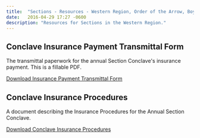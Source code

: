 ```yaml
---
title:  "Sections - Resources - Western Region, Order of the Arrow, Boy Scouts of America"
date:   2016-04-29 17:27 -0600
description: "Resources for Sections in the Western Region."
---
```


## Conclave Insurance Payment Transmittal Form

The transmittal paperwork for the annual Section Conclave's insurance payment. This is a fillable PDF.

<a href="{{ site.baseurl }}resources/assets/2017-conclave-insurance-payment-transmittal-fillable.pdf" class="btn btn-default"><i class="fa fa-file-pdf-o"></i> Download Insurance Payment Transmittal Form</a>

## Conclave Insurance Procedures

A document describing the Insurance Procedures for the Annual Section Conclave.

<a href="{{ site.baseurl }}resources/assets/2016-conclave-insurance-procedures.pdf" class="btn btn-default"><i class="fa fa-file-pdf-o"></i> Download Conclave Insurance Procedures</a>